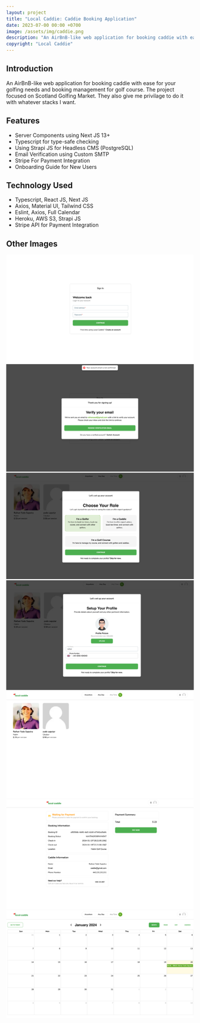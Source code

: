 ```yaml
---
layout: project
title: "Local Caddie: Caddie Booking Application"
date: 2023-07-00 00:00 +0700
image: /assets/img/caddie.png
description: "An AirBnB-like web application for booking caddie with ease for your golfing needs and booking management for golf course"
copyright: "Local Caddie"
---
```


## Introduction

An AirBnB-like web application for booking caddie with ease for your golfing needs and booking management for golf course. The project focused on Scotland Golfing Market. They also give me privilage to do it with whatever stacks I want.

## Features

- Server Components using Next JS 13+
- Typescript for type-safe checking
- Using Strapi JS for Headless CMS (PostgreSQL)
- Email Verification using Custom SMTP
- Stripe For Payment Integration
- Onboarding Guide for New Users

## Technology Used

- Typescript, React JS, Next JS
- Axios, Material UI, Tailwind CSS
- Eslint, Axios, Full Calendar
- Heroku, AWS S3, Strapi JS
- Stripe API for Payment Integration

## Other Images

![](/assets/img/caddie-1.png)
![](assets/img/caddie-2.png)
![](assets/img/caddie-3.png)
![](/assets/img/caddie-4.png)
![](/assets/img/caddie-5.png)
![](/assets/img/caddie-6.png)
![](/assets/img/caddie-7.png)
